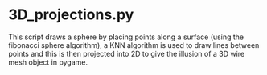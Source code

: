 # 3D_projections.py

This script draws a sphere by placing points along a surface (using the fibonacci sphere algorithm), a KNN algorithm is used to draw lines between points and this is then projected into 2D to give the illusion of a 3D wire mesh object in pygame. 
